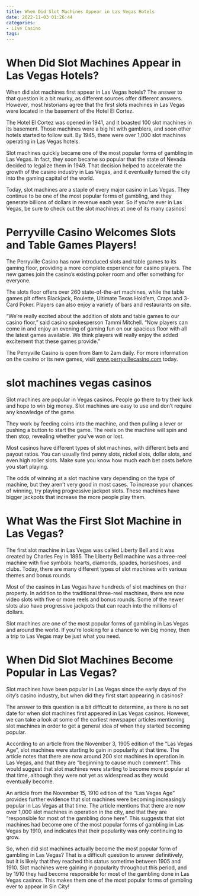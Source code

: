```yaml
---
title: When Did Slot Machines Appear in Las Vegas Hotels 
date: 2022-11-03 01:26:44
categories:
- Live Casino
tags:
---
```



#  When Did Slot Machines Appear in Las Vegas Hotels? 

When did slot machines first appear in Las Vegas hotels? The answer to that question is a bit murky, as different sources offer different answers. However, most historians agree that the first slots machines in Las Vegas were located in the basement of the Hotel El Cortez.

The Hotel El Cortez was opened in 1941, and it boasted 100 slot machines in its basement. Those machines were a big hit with gamblers, and soon other hotels started to follow suit. By 1945, there were over 1,000 slot machines operating in Las Vegas hotels.

Slot machines quickly became one of the most popular forms of gambling in Las Vegas. In fact, they soon became so popular that the state of Nevada decided to legalize them in 1949. That decision helped to accelerate the growth of the casino industry in Las Vegas, and it eventually turned the city into the gaming capital of the world.

Today, slot machines are a staple of every major casino in Las Vegas. They continue to be one of the most popular forms of gambling, and they generate billions of dollars in revenue each year. So if you're ever in Las Vegas, be sure to check out the slot machines at one of its many casinos!

#  Perryville Casino Welcomes Slots and Table Games Players! 

The Perryville Casino has now introduced slots and table games to its gaming floor, providing a more complete experience for casino players. The new games join the casino’s existing poker room and offer something for everyone.

The slots floor offers over 260 state-of-the-art machines, while the table games pit offers Blackjack, Roulette, Ultimate Texas Hold’em, Craps and 3-Card Poker. Players can also enjoy a variety of bars and restaurants on site.

“We’re really excited about the addition of slots and table games to our casino floor,” said casino spokesperson Tammi Mitchell. “Now players can come in and enjoy an evening of gaming fun on our spacious floor with all the latest games available. We think players will really enjoy the added excitement that these games provide.”

The Perryville Casino is open from 8am to 2am daily. For more information on the casino or its new games, visit www.perryvillecasino.com today.

#  slot machines vegas casinos

Slot machines are popular in Vegas casinos. People go there to try their luck and hope to win big money. Slot machines are easy to use and don’t require any knowledge of the game.

They work by feeding coins into the machine, and then pulling a lever or pushing a button to start the game. The reels on the machine will spin and then stop, revealing whether you’ve won or lost.

Most casinos have different types of slot machines, with different bets and payout ratios. You can usually find penny slots, nickel slots, dollar slots, and even high roller slots. Make sure you know how much each bet costs before you start playing.

The odds of winning at a slot machine vary depending on the type of machine, but they aren’t very good in most cases. To increase your chances of winning, try playing progressive jackpot slots. These machines have bigger jackpots that increase the more people play them.

#  What Was the First Slot Machine in Las Vegas?

The first slot machine in Las Vegas was called Liberty Bell and it was created by Charles Fey in 1895. The Liberty Bell machine was a three-reel machine with five symbols: hearts, diamonds, spades, horseshoes, and clubs. Today, there are many different types of slot machines with various themes and bonus rounds.

Most of the casinos in Las Vegas have hundreds of slot machines on their property. In addition to the traditional three-reel machines, there are now video slots with five or more reels and bonus rounds. Some of the newer slots also have progressive jackpots that can reach into the millions of dollars.

Slot machines are one of the most popular forms of gambling in Las Vegas and around the world. If you're looking for a chance to win big money, then a trip to Las Vegas may be just what you need.

#  When Did Slot Machines Become Popular in Las Vegas?

Slot machines have been popular in Las Vegas since the early days of the city’s casino industry, but when did they first start appearing in casinos?

The answer to this question is a bit difficult to determine, as there is no set date for when slot machines first appeared in Las Vegas casinos. However, we can take a look at some of the earliest newspaper articles mentioning slot machines in order to get a general idea of when they started becoming popular.

According to an article from the November 3, 1905 edition of the “Las Vegas Age”, slot machines were starting to gain in popularity at that time. The article notes that there are now around 200 slot machines in operation in Las Vegas, and that they are “beginning to cause much comment”. This would suggest that slot machines were starting to become more popular at that time, although they were not yet as widespread as they would eventually become.

An article from the November 15, 1910 edition of the “Las Vegas Age” provides further evidence that slot machines were becoming increasingly popular in Las Vegas at that time. The article mentions that there are now over 1,000 slot machines in operation in the city, and that they are “responsible for most of the gambling done here”. This suggests that slot machines had become one of the most popular forms of gambling in Las Vegas by 1910, and indicates that their popularity was only continuing to grow.

So, when did slot machines actually become the most popular form of gambling in Las Vegas? That is a difficult question to answer definitively, but it is likely that they reached this status sometime between 1905 and 1910. Slot machines were gaining in popularity throughout this period, and by 1910 they had become responsible for most of the gambling done in Las Vegas casinos. This makes them one of the most popular forms of gambling ever to appear in Sin City!